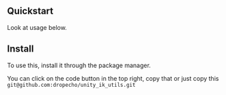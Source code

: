 ## Quickstart

Look at usage below.

## Install
To use this, install it through the package manager.

You can click on the code button in the top right, copy that or just copy this 
```git@github.com:dropecho/unity_ik_utils.git```